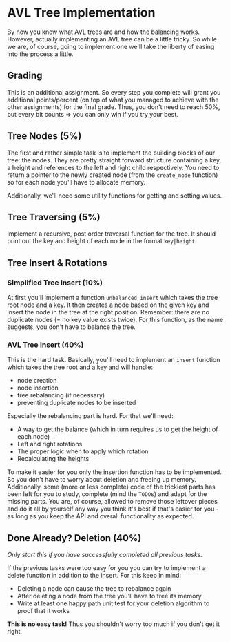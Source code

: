 # AVL Tree Implementation
By now you know what AVL trees are and how the balancing works.
However, actually implementing an AVL tree can be a little tricky.
So while we are, of course, going to implement one we'll take the liberty of easing into the process a little.

## Grading
This is an additional assignment.
So every step you complete will grant you additional points/percent (on top of what you managed to achieve with the other assignments) for the final grade.
Thus, you don't need to reach 50%, but every bit counts => you can only win if you try your best.

## Tree Nodes (5%)
The first and rather simple task is to implement the building blocks of our tree: the nodes.
They are pretty straight forward structure containing a key, a height and references to the left and right child respectively.
You need to return a pointer to the newly created node (from the `create_node` function) so for each node you'll have to allocate memory.

Additionally, we'll need some utility functions for getting and setting values.

## Tree Traversing (5%)
Implement a recursive, post order traversal function for the tree.
It should print out the key and height of each node in the format `key|height`

## Tree Insert & Rotations

### Simplified Tree Insert (10%)
At first you'll implement a function `unbalanced_insert` which takes the tree root node and a key.
It then creates a node based on the given key and insert the node in the tree at the right position.
Remember: there are no duplicate nodes (= no key value exists twice).
For this function, as the name suggests, you don't have to balance the tree.

### AVL Tree Insert (40%)

This is the hard task.
Basically, you'll need to implement an `insert` function which takes the tree root and a key and will handle:

- node creation
- node insertion
- tree rebalancing (if necessary)
- preventing duplicate nodes to be inserted

Especially the rebalancing part is hard.
For that we'll need:

- A way to get the balance (which in turn requires us to get the height of each node)
- Left and right rotations
- The proper logic when to apply which rotation
- Recalculating the heights

To make it easier for you only the insertion function has to be implemented.
So you don't have to worry about deletion and freeing up memory.
Additionally, some (more or less complete) code of the trickiest parts has been left for you to study, complete (mind the `TODO`s) and adapt for the missing parts.
You are, of course, allowed to remove those leftover pieces and do it all by yourself any way you think it's best if that's easier for you - as long as you keep the API and overall functionality as expected.

## Done Already? Deletion (40%)
*Only start this if you have successfully completed all previous tasks.*

If the previous tasks were too easy for you you can try to implement a delete function in addition to the insert.
For this keep in mind:

- Deleting a node can cause the tree to rebalance again
- After deleting a node from the tree you'll have to free its memory
- Write at least one happy path unit test for your deletion algorithm to proof that it works

**This is no easy task!**
Thus you shouldn't worry too much if you don't get it right.
